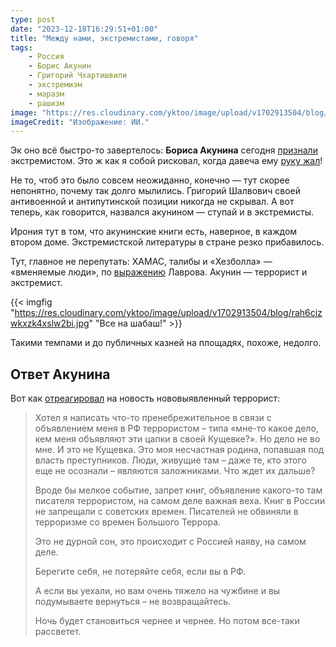 ```yaml
---
type: post
date: "2023-12-18T16:29:51+01:00"
title: "Между нами, экстремистами, говоря"
tags:
    - Россия
    - Борис Акунин
    - Григорий Чхартишвили
    - экстремизм
    - маразм
    - рашизм
image: "https://res.cloudinary.com/yktoo/image/upload/v1702913504/blog/rah6cizwkxzk4xslw2bi.jpg"
imageCredit: "Изображение: ИИ."
---
```


Эк оно всё быстро-то завертелось: **Бориса Акунина** сегодня [признали](https://yktoo.me/3xenix) экстремистом. Это ж как я собой рисковал, когда давеча ему [руку жал](0875)!

<!--more-->

Не то, чтоб это было совсем неожиданно, конечно — тут скорее непонятно, почему так долго мылились. Григорий Шалвович своей антивоенной и антипутинской позиции никогда не скрывал. А вот теперь, как говорится, назвался акунином — ступай и в экстремисты.

Ирония тут в том, что акунинские книги есть, наверное, в каждом втором доме. Экстремистской литературы в стране резко прибавилось.

Тут, главное не перепутать: ХАМАС, талибы и «Хезболла» — «вменяемые люди», по [выражению](https://yktoo.me/LKB9Jo) Лаврова. Акунин — террорист и экстремист.

{{< imgfig "https://res.cloudinary.com/yktoo/image/upload/v1702913504/blog/rah6cizwkxzk4xslw2bi.jpg" "Все на шабаш!" >}}

Такими темпами и до публичных казней на площадях, похоже, недолго.

## Ответ Акунина

Вот как [отреагировал](https://yktoo.me/obgP8G) на новость нововыявленный террорист:

> Хотел я написать что-то пренебрежительное в связи с объявлением меня в РФ террористом – типа «мне-то какое дело, кем меня объявляют эти цапки в своей Кущевке?». Но  дело не во мне. И это не Кущевка. Это моя несчастная родина, попавшая под власть преступников. Люди, живущие там – даже те, кто этого еще не осознали – являются заложниками. Что ждет их дальше?
>
> Вроде бы мелкое событие, запрет книг, объявление какого-то там писателя террористом, на самом деле  важная веха. Книг в России не запрещали с советских времен. Писателей не обвиняли в терроризме со времен Большого Террора.
>
> Это не дурной сон, это происходит с Россией наяву, на самом деле.
>
> Берегите себя, не потеряйте себя, если вы в РФ.
>
> А если вы уехали, но вам очень тяжело на чужбине и вы подумываете вернуться – не возвращайтесь.
>
> Ночь будет становиться чернее и чернее. Но потом все-таки рассветет. 
